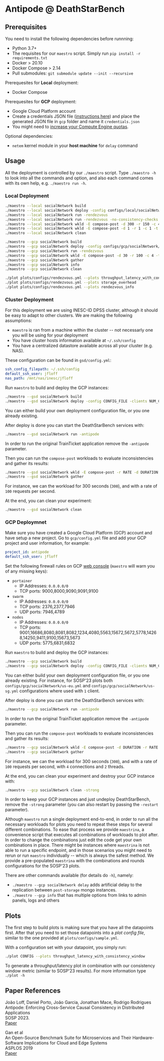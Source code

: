 # Antipode @ DeathStarBench


## Prerequisites

You need to install the following dependencies before runnning:
- Python 3.7+
- The requisites for our `maestro` script. Simply run `pip install -r requirements.txt`
- Docker > 20.10
- Docker Compose > 2.14
- Pull submodules: `git submodule update --init --recursive`

Prerequesites for **Local** deployment:
- Docker Compose

Prerequesites for **GCP** deployment:
- Google Cloud Platform account
- Create a credentials JSON file ([instructions here](https://developers.google.com/workspace/guides/create-credentials)) and place the generated JSON file in `gcp` folder and name it `credentials.json`
- You might need to [increase your Compute Engine quotas](https://console.cloud.google.com/iam-admin/quotas).

Optional dependencies:
- `netem` kernel module in your **host machine** for `delay` command

## Usage
All the deployment is controlled by our `./maestro` script. Type `./maestro -h` to look into all the commands and option, and also each command comes with its own help, e.g. `./maestro run -h`.

### Local Deployment

```zsh
./maestro --local socialNetwork build
./maestro --local socialNetwork deploy -config configs/local/socialNetwork/debug.yml -clients 1
./maestro --local socialNetwork run -rendezvous
./maestro --local socialNetwork run -rendezvous -no-consistency-checks
./maestro --local socialNetwork wkld -E compose-post -d 300 -r 150 -c 4 -t 2
./maestro --local socialNetwork wkld -E compose-post -d 1 -r 1 -c 1 -t 1
./maestro --local socialNetwork clean

./maestro --gcp socialNetwork build
./maestro --gcp socialNetwork deploy -config configs/gcp/socialNetwork/us-eu.yml -clients 1
./maestro --gcp socialNetwork run -rendezvous
./maestro --gcp socialNetwork wkld -E compose-post -d 30 -r 100 -c 4 -t 2
./maestro --gcp socialNetwork gather
./maestro --gcp socialNetwork info
./maestro --gcp socialNetwork clean

./plot plots/configs/rendezvous.yml --plots throughput_latency_with_consistency_window
./plot plots/configs/rendezvous.yml --plots storage_overhead
./plot plots/configs/rendezvous.yml --plots rendezvous_info
```

### Cluster Deployment
For this deployment we are using INESC-ID DPSS cluster, although it should be easy to adapt to other clusters. We are making the following assumptions:
- `maestro` is ran from a machine within the cluster -- not necessarly one you will be using for your deployment
- You have cluster hosts information available at `~/.ssh/config`
- You have a centralized datastore available across all your cluster (e.g. NAS).

These configuration can be found in `gsd/config.yml`:
```yml
ssh_config_filepath: ~/.ssh/config
default_ssh_user: jfloff
nas_path: /mnt/nas/inesc/jfloff
```

Run `maestro` to build and deploy the GCP instances:
```zsh
./maestro --gsd socialNetwork build
./maestro --gsd socialNetwork deploy -config CONFIG_FILE -clients NUM_CLIENTS
```
You can either build your own deployment configuration file, or you one already existing.

After deploy is done you can start the DeathStarBench services with:
```zsh
./maestro --gsd socialNetwork run -antipode
```
In order to run the original TrainTicket application remove the `-antipode` parameter.

Then you can run the `compose-post` workloads to evaluate inconsistencies and gather its results:
```zsh
./maestro --gsd socialNetwork wkld -E compose-post -r RATE -d DURATION
./maestro --gsd socialNetwork gather
```
For instance, we can the workload for 300 seconds (`300`), and with a rate of `100` requests per second.

At the end, you can clean your experiment:
```zsh
./maestro --gsd socialNetwork clean
```

### GCP Deploymnet
Make sure you have created a Google Cloud Platform (GCP) account and have setup a new project.
Go to `gcp/config.yml` file and add your GCP project and user information, for example:
```yml
project_id: antipode
default_ssh_user: jfloff
```

Set the following firewall rules on GCP [web console](https://console.cloud.google.com/networking/firewalls/list) (`maestro` will warn you of any missing keys):
  - `portainer`
      - IP Addresses: `0.0.0.0/0`
      - TCP ports: 9000,8000,9090,9091,9100
  - `swarm`
      - IP Addresses: `0.0.0.0/0`
      - TCP ports: 2376,2377,7946
      - UDP ports: 7946,4789
  - `nodes`
      - IP Addresses: `0.0.0.0/0`
      - TCP ports: 9001,16686,8080,8081,8082,1234,4080,5563,15672,5672,5778,14268,14250,9411,9100,15673,5673
      - UDP ports: 5775,6831,6832

Run `maestro` to build and deploy the GCP instances:
```zsh
./maestro --gcp socialNetwork build
./maestro --gcp socialNetwork deploy -config CONFIG_FILE -clients NUM_CLIENTS
```
You can either build your own deployment configuration file, or you one already existing.
For instance, for SOSP'23 plots both `configs/gcp/socialNetwork/us-eu.yml` and `configs/gcp/socialNetwork/us-sg.yml` configurations where used with `1` client.

After deploy is done you can start the DeathStarBench services with:
```zsh
./maestro --gcp socialNetwork run -antipode
```
In order to run the original TrainTicket application remove the `-antipode` parameter.

Then you can run the `compose-post` workloads to evaluate inconsistencies and gather its results:
```zsh
./maestro --gcp socialNetwork wkld -E compose-post -d DURATION -r RATE -c CONNECTIONS -t THREADS
./maestro --gcp socialNetwork gather
```

For instance, we can the workload for 300 seconds (`300`), and with a rate of `100` requests per second, with `4` connections and `2` threads.

At the end, you can clean your experiment and destroy your GCP instance with:
```zsh
./maestro --gcp socialNetwork clean -strong
```
In order to keep your GCP instances and just undeploy DeathStarBench, remove the `-strong` parameter (you can also restart by passing the `-restart` parameter).

Although `maestro` run a single deployment end-to-end, in order to run all the necessary workloads for plots you need to repeat these steps for several different combinations.
To ease that process we provide `maestrina`, a convenience script that executes all combinations of workloads to plot after. In order to change the combinations just edit the code get your own combinations in place. There might be instances where `maestrina` is not able to run a specific endpoint, and in those scenarios you might need to rerun or run `maestro` individually -- which is always the safest method.
We provide a pre-populated `maestrina` with the combinations and rounds configurations for the SOSP'23 plots.


There are other commands available (for details do `-h`), namely:
- `./maestro --gcp socialNetwork delay` adds artificial delay to the replication between `post-storage` mongo instances.
- `./maestro --gcp info` that has multiple options from links to admin panels, logs and others


## Plots

The first step to build plots is making sure that you have all the datapoints first.
After that you need to set those datapoints into a *plot config file*, similar to the one provided at `plots/configs/sample.yml`.

With a configuration set with your datapoint, you simply run:
```zsh
./plot CONFIG --plots throughput_latency_with_consistency_window
```
To generate a throughput/latency plot in combination with our consistency window metric (similar to SOSP'23 results).
For more information type `./plot -h`


## Paper References

João Loff, Daniel Porto, João Garcia, Jonathan Mace, Rodrigo Rodrigues\
Antipode: Enforcing Cross-Service Causal Consistency in Distributed Applications\
SOSP 2023.\
[Paper](https://dl.acm.org/doi/10.1145/3600006.3613176)

Gan et al\
An Open-Source Benchmark Suite for Microservices and Their Hardware-Software Implications for Cloud and Edge Systems\
ASPLOS 2019\
[Paper](http://www.csl.cornell.edu/~delimitrou/papers/2019.asplos.microservices.pdf)
